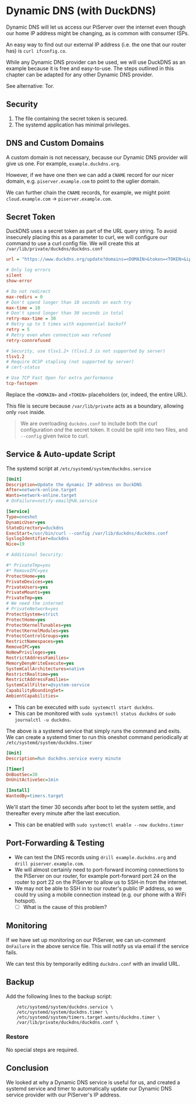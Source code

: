 # Dynamic DNS \(with DuckDNS\)

Dynamic DNS will let us access our PiServer over the internet even though our home IP address might be changing, as is common with consumer ISPs.

An easy way to find out our external IP address \(i.e. the one that our router has\) is `curl ifconfig.co`.

While any Dynamic DNS provider can be used, we will use DuckDNS as an example because it is free and easy-to-use. The steps outlined in this chapter can be adapted for any other Dynamic DNS provider.

See alternative: Tor.

## Security

1. The file containing the secret token is secured.
2. The systemd application has minimal privileges.

## DNS and Custom Domains

A custom domain is not necessary, because our Dynamic DNS provider will give us one. For example,  `example.duckdns.org`.

However, if we have one then we can add a `CNAME` record for our nicer domain, e.g. `piserver.example.com` to point to the uglier domain.

We can further chain the `CNAME` records, for example, we might point `cloud.example.com` -&gt; `piserver.example.com`.

## Secret Token

DuckDNS uses a secret token as part of the URL query string. To avoid insecurely placing this as a parameter to curl, we will configure our command to use a curl config file. We will create this at `/var/lib/private/duckdns/duckdns.conf`

```ini
url = "https://www.duckdns.org/update?domains=<DOMAIN>&token=<TOKEN>&ip="

# Only log errors
silent
show-error

# Do not redirect
max-redirs = 0
# Don't spend longer than 10 seconds on each try
max-time = 10
# Don't spend longer than 30 seconds in total
retry-max-time = 30
# Retry up to 5 times with exponential backoff
retry = 5
# Retry even when connection was refused
retry-connrefused

# Security, use tlsv1.2+ (tlsv1.3 is not supported by server)
tlsv1.2
# Require OCSP stapling (not supported by server)
# cert-status

# Use TCP Fast Open for extra performance
tcp-fastopen
```

Replace the `<DOMAIN>` and `<TOKEN>` placeholders \(or, indeed, the entire URL\).

This file is secure because `/var/lib/private` acts as a boundary, allowing only `root` inside.

> We are overloading `duckdns.conf` to include both the curl configuration _and_ the secret token. It could be split into two files, and `--config` given twice to curl.

## Service & Auto-update Script

The systemd script at `/etc/systemd/system/duckdns.service`

```ini
[Unit]
Description=Update the dynamic IP address on DuckDNS
After=network-online.target
Wants=network-online.target
# OnFailure=notify-email@%N.service

[Service]
Type=oneshot
DynamicUser=yes
StateDirectory=duckdns
ExecStart=/usr/bin/curl --config /var/lib/duckdns/duckdns.conf
SyslogIdentifier=duckdns
Nice=19

# Additional Security:

#* PrivateTmp=yes
#* RemoveIPC=yes
ProtectHome=yes
PrivateDevices=yes
PrivateUsers=yes
PrivateMounts=yes
PrivateTmp=yes
# We need the internet
# PrivateNetwork=yes
ProtectSystem=strict
ProtectHome=yes
ProtectKernelTunables=yes
ProtectKernelModules=yes
ProtectControlGroups=yes
RestrictNamespaces=yes
RemoveIPC=yes
NoNewPrivileges=yes
RestrictAddressFamilies=
MemoryDenyWriteExecute=yes
SystemCallArchitectures=native
RestrictRealtime=yes
RestrictAddressFamilies=
SystemCallFilter=@system-service
CapabilityBoundingSet=
AmbientCapabilities=
```

* This can be executed with `sudo systemctl start duckdns`.
* This can be monitored with `sudo systemctl status duckdns` or `sudo journalctl -u duckdns`.

The above is a systemd service that simply runs the command and exits. We can create a systemd timer to run this oneshot command periodically at `/etc/systemd/system/duckdns.timer`

```ini
[Unit]
Description=Run duckdns.service every minute

[Timer]
OnBootSec=30
OnUnitActiveSec=1min

[Install]
WantedBy=timers.target
```

We'll start the timer 30 seconds after boot to let the system settle, and thereafter every minute after the last execution.

* This can be enabled with `sudo systemctl enable --now duckdns.timer`

## Port-Forwarding & Testing

* We can test the DNS records using `drill example.duckdns.org` and  `drill piserver.example.com`.
* We will almost certainly need to port-forward incoming connections to the PiServer on our router, for example port-forward port 24 on the router to port 22 on the PiServer to allow us to SSH-in from the internet.
* We may not be able to SSH in to our router's public IP address, so we could try using a mobile connection instead \(e.g. our phone with a WiFi hotspot\).
  * [ ] What is the cause of this problem?

## Monitoring

If we have set up monitoring on our PiServer, we can un-comment `OnFailure` in the above service file. This will notify us via email if the service fails.

We can test this by temporarily editing `duckdns.conf` with an invalid URL.

## Backup

Add the following lines to the backup script:

```
    /etc/systemd/system/duckdns.service \
    /etc/systemd/system/duckdns.timer \
    /etc/systemd/system/timers.target.wants/duckdns.timer \
    /var/lib/private/duckdns/duckdns.conf \
```

### Restore

No special steps are required.

## Conclusion

We looked at why a Dynamic DNS service is useful for us, and created a systemd service and timer to automatically update our Dynamic DNS service provider with our PiServer's IP address.

